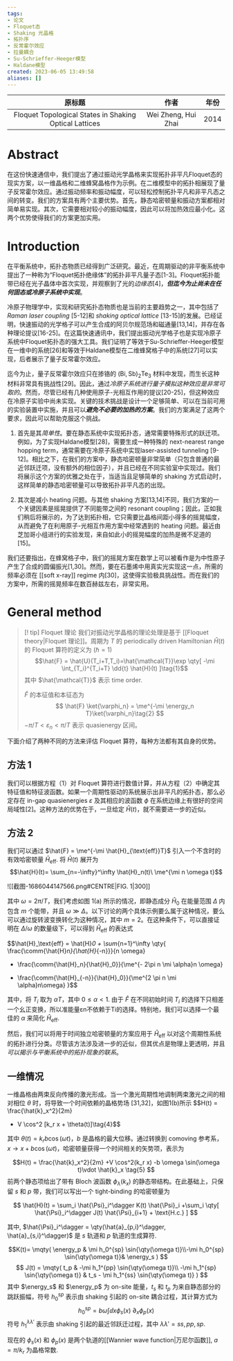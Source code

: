 ```yaml
---
tags: 
- 论文
- Floquet态
- Shaking 光晶格
- 拓扑序
- 反常霍尔效应
- 拉曼耦合
- Su-Schrieffer-Heeger模型
- Haldane模型
created: 2023-06-05 13:49:58
aliases: []
---
```


| 原标题 | 作者|年份|
|:-:|:-:|:-:|
|Floquet Topological States in Shaking Optical Lattices|Wei Zheng, Hui Zhai|2014|

# Abstract

在这份快速通信中，我们提出了通过振动光学晶格来实现拓扑非平凡Floquet态的现实方案，以一维晶格和二维蜂窝晶格作为示例。在二维模型中的拓扑相展现了量子反常霍尔效应。通过振动频率和振动幅度，可以轻松控制拓扑平凡和非平凡态之间的转变。我们的方案具有两个主要优势。首先，静态哈密顿量和振动方案都相对简单易实现。其次，它需要相对较小的振动幅度，因此可以将加热效应最小化。这两个优势使得我们的方案更加实用。

# Introduction

在平衡系统中，拓扑态物质已经得到广泛研究。最近，在周期驱动的非平衡系统中提出了一种称为“Floquet拓扑绝缘体”的拓扑非平凡量子态[1-3]。Floquet拓扑能带已经在光子晶体中首次实现，并观察到了光的*边缘态*[4]，***但迄今为止尚未在任何固态或冷原子系统中实现***。

冷原子物理学中，实现和研究拓扑态物质也是当前的主要趋势之一，其中包括了*Raman laser coupling* [5-12]和 *shaking optical lattice* [13-15]的发展。已经证明，快速振动的光学格子可以产生合成的阿贝尔规范场和磁通量[13,14]，并存在各种理论提议[16-25]。在这篇快速通讯中，我们提出振动光学格子也是实现冷原子系统中Floquet拓扑态的强大工具。我们证明了等效于Su-Schrieffer-Heeger模型在一维中的系统[26]和等效于Haldane模型在二维蜂窝格子中的系统[27]可以实现，后者展示了量子反常霍尔效应。

迄今为止，量子反常霍尔效应只在掺铬的 $(\text{Bi},\text{Sb})_2\text{Te}_3$ 材料中发现，而生长这种材料非常具有挑战性[29]。因此，通过*冷原子系统进行量子模拟这种效应是非常可取的*。然而，尽管已经有几种使用原子-光相互作用的提议[20-25]，但这种效应在冷原子实验中尚未实现。关键的技术挑战是设计一个足够简单、可以在当前可用的实验装置中实施，并且可以***避免不必要的加热的方案***。我们的方案满足了这两个要求，因此可以帮助克服这个挑战。

1. 首先是其*简单性*。要在静态系统中实现拓扑态，通常需要特殊形式的跃迁项。例如，为了实现Haldane模型[28]，需要生成一种特殊的 next-nearest range hopping term，通常需要在冷原子系统中实现laser-assisted tunneling [9-12]。相比之下，在我们的方案中，静态哈密顿量非常简单（只包含普通的最近邻跃迁项，没有额外的相位因子），并且已经在不同实验室中实现过。我们将展示这个方案的优雅之处在于，当适当且足够简单的 shaking 方式启动时，这样简单的静态哈密顿量可以导致拓扑非平凡态的出现。

2. 其次是减小 heating 问题。与其他 shaking 方案[13,14]不同，我们方案的一个关键因素是摇晃提供了不同能带之间的 resonant coupling；因此，正如我们稍后将展示的，为了达到拓扑相，它只需要比晶格间距小得多的摇晃幅度，从而避免了在利用原子-光相互作用方案中经常遇到的 heating 问题。最近由芝加哥小组进行的实验发现，来自如此小的摇晃幅度的加热是微不足道的[15]。

我们还要指出，在蜂窝格子中，我们的摇晃方案在数学上可以被看作是为中性原子产生了合成的圆偏振光[1,30]。然而，要在石墨烯中用真实光实现这一点，所需的频率必须在 [[soft x-ray]] regime 内[30]，这使得实验极具挑战性。而在我们的方案中，所需的摇晃频率在数百赫兹左右，非常实用。
# General method

> [! tip] Floquet 理论
>我们对振动光学晶格的理论处理是基于 [[Floquet theory|Floquet 理论]]。周期为 $T$ 的 periodically driven Hamiltonian $\hat{H}(t)$ 的 Floquet 算符的定义为 $(\hslash= 1)$
>$$\hat{F} = \hat{U}(T_i+T,T_i)=\hat{\mathcal{T}}\exp \qty[
>	-\mi \int_{T_i}^{T_i+T} \dd{t} \hat{H}(t)
>]\tag{1}$$
>其中 $\hat{\mathcal{T}}$ 表示 time order.
>
>$\hat{F}$ 的本征值和本征态为
>$$
>\hat{F} \ket{\varphi_n} = \me^{-\mi \energy_n T}\ket{\varphi_n}\tag{2}
>$$
$−π/T < ε_n < π/T$ 表示 quasienergy 区间。

下面介绍了两种不同的方法来评估 Floquet 算符，每种方法都有其自身的优势。


## 方法 1

我们可以根据方程（1）对 Floquet 算符进行数值计算，并从方程（2）中确定其特征值和特征波函数。如果一个周期性驱动的系统展示出非平凡的拓扑态，那么必定存在 in-gap quasienergies $ε$ 及其相应的波函数 $ϕ$ 在系统边缘上有很好的空间局域性[2]。这种方法的优势在于，一旦给定 $\hat{H}(t)$，就不需要进一步的近似。

## 方法 2

我们可以通过 $\hat{F} = \me^{-\mi \hat{H}_{\text{eff}}T}$ 引入一个不含时的有效哈密顿量 $\hat{H}_{\text{eff}}$. 将 $\hat{H}(t)$ 展开为
$$\hat{H}(t)= \sum_{n=-\infty}^\infty \hat{H}_n(t)\ \me^{\mi n \omega t}$$

![[截图-1686044147566.png#CENTRE|FIG. 1|300]]

其中 $ω=2π/T$，我们考虑如图 1(a) 所示的情况，即静态成分 $\hat{H}_0$ 在能量范围 $\Delta$ 内包含 $m$ 个能带，并且 $ω \gg Δ$。以下讨论的两个具体示例要么属于这种情况，要么可以通过旋转波变换转化为这种情况，其中 $m = 2$。在这种条件下，可以直接证明在 $\Delta/ω$ 的数量级下，可以得到 $\hat{H}_\text{eff}$ 的表达式

$$\hat{H}_\text{eff}
= \hat{H}_0 + \sum_{n=1}^\infty
\qty{
\frac{\comm{\hat{H}_n}{\hat{H}_{-n}}}{n \omega}
- \frac{\comm{\hat{H}_n}{\hat{H}_0}}{\me^{- 2\pi n \mi \alpha}n \omega}
+ \frac{\comm{\hat{H}_{-n}}{\hat{H}_0}}{\me^{2 \pi n \mi \alpha}n\omega}
}$$

其中，将 $T_i$ 取为 $αT$，其中 $0 \leq α < 1$. 由于 $\hat{F}$ 在不同初始时间 $T_i$ 的选择下只相差一个幺正变换，所以准能量εn不依赖于Ti的选择。特别地，我们可以选择一个最佳的 $α$ 来简化 $\hat{H}_{\text{eff}}$.

然后，我们可以将用于时间独立哈密顿量的方案应用于 $\hat{H}_\text{eff}$ 以对这个周期性系统的拓扑进行分类。尽管该方法涉及进一步的近似，但其优点是物理上更透明，并且*可以揭示与平衡系统中的拓扑现象的联系*。

## 一维情况
一维晶格由两束反向传播的激光形成。当一个激光周期性地调制两束激光之间的相对相位 $θ$ 时，将导致一个时间依赖的晶格势场 [31,32]，如图1(b)所示
$$H(t) = \frac{\hat{k}_x^2}{2m}
+ V \cos^2 [k_r x + \theta(t)]\tag{4}$$

其中 $θ(t) = k_rb \cos(ωt)$，$b$ 是晶格的最大位移。通过转换到 comoving 参考系，$x \to x + b \cos(ωt)$，哈密顿量获得一个时间相关的矢势项，表示为

$$H(t) = \frac{\hat{k}_x^2}{2m}
+V \cos^2(k_r x)
-b \omega \sin(\omega t)\vdot \hat{k}_x
\tag{5}
$$
前两个静态项给出了带有 Bloch 波函数 $ϕ_λ(k_x)$ 的静态带结构。在此基础上，只保留 $s$ 和 $p$ 带，我们可以写出一个 tight-binding 的哈密顿量为

$$
\hat{H}(t)
= \sum_i \hat{\Psi}_i^\dagger K(t)
\hat{\Psi}_i
+\sum_i \qty[
	\hat{\Psi}_i^\dagger
	J(t) \hat{\Psi}_{i+1}
	+ \text{H.c.}
]
$$

其中, $\hat{\Psi}_i^\dagger = \qty(\hat{a}_{p,i}^\dagger, \hat{a}_{s,i}^\dagger)$ 是 $s$ 轨道和 $p$ 轨道的生成算符.

$$K(t)=
\mqty(
	\energy_p & \mi h_0^{sp} \sin{\qty(\omega t)}\\-\mi h_0^{sp} \sin{\qty(\omega t)}& \energy_s
)
$$
$$
J(t) = \mqty(
t_p & -\mi h_1^{pp} \sin{\qty(\omega t)}\\
-\mi h_1^{sp} \sin{\qty(\omega t)}
& t_s - \mi h_1^{ss} \sin{\qty(\omega t)}
)
$$
其中 $\energy_s$ 和 $\energy_p$ 为 on-site 能量，$t_s$ 和 $t_p$ 为来自静态部分的跳跃振幅，符号 $h_0^{sp}$ 表示由 shaking 引起的 on-site 耦合过程，其计算方式为
$$h_0^{sp} = bω \int\dd{x} \phi_s(x)\  ∂_x \phi_p(x)$$
符号 $h_1^{\lambda\lambda'}$ 表示由 shaking 引起的最近邻跃迁过程，其中 $λλ'=ss,pp,sp$.

现在的 $\phi_s(x)$ 和 $\phi_p(x)$ 是两个轨道的[[Wannier wave function|万尼尔函数]], $a=\pi/k_r$ 为晶格常数. 